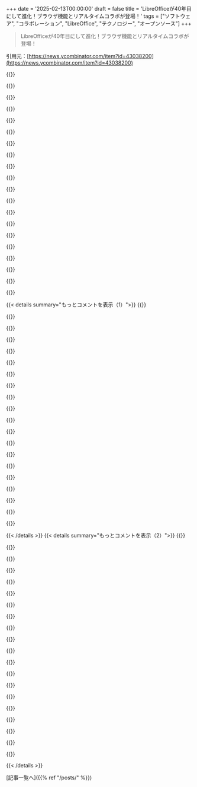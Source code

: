 +++
date = '2025-02-13T00:00:00'
draft = false
title = 'LibreOfficeが40年目にして進化！ブラウザ機能とリアルタイムコラボが登場！'
tags = ["ソフトウェア", "コラボレーション", "LibreOffice", "テクノロジー", "オープンソース"]
+++

> LibreOfficeが40年目にして進化！ブラウザ機能とリアルタイムコラボが登場！

引用元：[https://news.ycombinator.com/item?id=43038200](https://news.ycombinator.com/item?id=43038200)

{{<matomeQuote body="MS Officeがクラウドに保存するように迫ってくるのがウザくて、LibreOfficeに戻し始めたんだ。Connected experiencesの設定は分かりにくくて混乱するし、Excelの機能が強力で代わりにできないこともあるけど、LibreOfficeも十分使えるし、新機能のCRDTベースの同期が楽しみ！" userName="mshroyer" createdAt="2025-02-14T01:21:24" color="#38d3d3">}}

{{<matomeQuote body="なんで現代版のMS Officeを使うのか疑問なんだよね。2019のオフライン版で十分じゃない？新しい機能が本当に必要なの？2007のリボンUIが好きだったな。" userName="docmars" createdAt="2025-02-14T15:44:34" color="">}}

{{<matomeQuote body="サポートがあるソフトを使うのが大事。2019はもうすぐ修正が終わるからね。" userName="mlyle" createdAt="2025-02-14T22:21:11" color="">}}

{{<matomeQuote body="この辺が理由。さらに、Excelのラムダなどの機能は古い非365版にはないから、LibreOffice Calcに移行するには限界があるね。" userName="mshroyer" createdAt="2025-02-17T02:16:56" color="">}}

{{<matomeQuote body="元は德国のStarWriterがベースで、後にSunが買収したんだ。SoftMakerって競合もあるけど、LibreOfficeに切り替えた。このソフトはずっと嫌いだったけど、SoftMakerがLanguageToolをサポートしないから。" userName="Beijinger" createdAt="2025-02-13T19:57:44" color="">}}

{{<matomeQuote body="OnlyOfficeもあるよ。最近はMoodleやNextcloudとの統合で注目されてるみたい。自ホストのコラボ用にターゲットしてるね。" userName="cookiengineer" createdAt="2025-02-13T21:58:24" color="">}}

{{<matomeQuote body=">後にSunに買収されたと記憶しているが、その後オープンソース化された。SunはそれをOpenOfficeと名付けた。LibreOfficeはOracleがSunを買収した後にOpenOfficeからフォークされたよ。OpenOfficeはその後、Apache財団に寄付された。" userName="mr_toad" createdAt="2025-02-13T21:25:22" color="#ff33a1">}}

{{<matomeQuote body="Oracleは開発を停滞させて、バグトラッカーをプライベートにして、寄付者を追い出したり製品を商業化しようとしたんだ。開発者コミュニティに対するOracleの敵対的な行動がきっかけで、”自由”な寄付者たちの多くがLibreOfficeに移った。結局、OpenOfficeは数年間実質的に死んだプロジェクトになってたんだ。" userName="cookiengineer" createdAt="2025-02-13T22:08:11" color="#785bff">}}

{{<matomeQuote body="OpenOfficeの名前をLibreOfficeに使えないのは残念だ。OpenOfficeの方が良い名前だと思う。" userName="bee_rider" createdAt="2025-02-14T05:19:31" color="">}}

{{<matomeQuote body="Apache Foundationの手に渡った今、OOとLOが仲直りして再統合できると良いけど、技術的には難しいかもね。ブランドの面では改善になると思うけど。" userName="yellowapple" createdAt="2025-02-14T08:44:41" color="">}}

{{<matomeQuote body="まだOOのメンテナーとLOの間に強い対立があるんじゃない？それがLOの単純合併を妨げたから、何年も混乱が続いて、非テクニカルな人たちが古いOOをダウンロードして”クソだな、MSOにしよう”ってなるんだ。" userName="iforgotpassword" createdAt="2025-02-14T07:29:58" color="#ff5733">}}

{{<matomeQuote body="そうだね、両者の対立は続いてると思う。オープンソースのフォークに関して商標で差し止め命令が来ると、そりゃ怒るよ。Oracleの開発者コミュニティに対する扱いはひどかったからね。" userName="cookiengineer" createdAt="2025-02-14T08:27:26" color="">}}

{{<matomeQuote body="Apache FoundationがOpenOfficeの死を認めようとしないのが問題。これがLibreOfficeと比べてユーザーを惑わせてしまってる。" userName="xvilka" createdAt="2025-02-14T06:24:19" color="">}}

{{<matomeQuote body="はい、OpenOfficeには今でも一年以上前の未修正のセキュリティ問題があるから、ApacheはすぐにでもAtticに入れるべきだ。もっとFOSS界隈でこれに注目が集まれば、ユーザーは保守されている優れたプロジェクトを知ることができる。" userName="mksaunders2" createdAt="2025-02-14T15:49:35" color="#785bff">}}

{{<matomeQuote body="> SunはOpenOfficeと名付けた。正確には、SunはStarOfficeを商業商品として維持しつつも、OpenOffice.orgとしてもオープンソース化したんだ。OracleがSunを買収した後にLibreOfficeが誕生した。" userName="johannes1234321" createdAt="2025-02-13T23:31:05" color="#ff33a1">}}

{{<matomeQuote body="> .orgは彼らにとって重要だった。多分、Sunがやってたビジネスの国で、誰かが”OpenOffice”の商標を既に取ってたんだ。だから、.”org”をつけてその商標を回避しようとしたらしい。" userName="skissane" createdAt="2025-02-14T04:55:45" color="">}}

{{<matomeQuote body="それは自動化サービスを提供しているオランダの会社が所有してる。Beneluxでは、彼らが商標所有者との非関連性を明示する了承を持ってたみたい。" userName="joshuaissac" createdAt="2025-02-14T11:33:01" color="">}}

{{<matomeQuote body="どれだ？Papyrusか？軽く見ちゃいけないっしょ。10年以上前の古いバージョンをLinuxのWineで試したけど、これめっちゃ速かったわ。スクロールもサクサク。" userName="Beijinger" createdAt="2025-02-13T23:33:54" color="#ff33a1">}}

{{<matomeQuote body="40年も前のコードベースか。ひえっ！" userName="cpill" createdAt="2025-02-13T21:30:11" color="">}}

{{<matomeQuote body="違うよ、40年のコードベースでコミットログは25年分だけ。Sun時代の初期コミットはすごかった。コミットをまとめて単一のコミットとして追加したから、何やったか分からん状態だ。正直、最近は素晴らしいけど。" userName="chris_wot" createdAt="2025-02-13T23:40:01" color="">}}

{{< details summary="もっとコメントを表示（1）">}}
{{<matomeQuote body="スリムなログはSubversionのマージに似てるかも。OpenOfficeは一時期Subversion使ってたんじゃない？" userName="ianburrell" createdAt="2025-02-14T03:51:13" color="">}}

{{<matomeQuote body="いや、逆のことが多いと思うな。ちゃんとしたコミットメッセージやコードコメントがあれば、最近の謎コードを見た時に過去の理由に気づく瞬間が結構ある。時にはそれが悪い部分を削除するきっかけになったりして。" userName="iforgotpassword" createdAt="2025-02-14T07:34:51" color="#785bff">}}

{{<matomeQuote body="ほんとに必要なのは：A) 素晴らしいコミットメッセージ、B) コミットメッセージよりひどいコメント、C) クレイジーなことがあった少数のコミット、D) 信号が見つけやすいコードベース。Linuxカーネルみたいなものは探すのが大変だ。" userName="mlyle" createdAt="2025-02-14T14:58:34" color="">}}

{{<matomeQuote body="義理の母が古いWordドキュメントを新しいノートパソコン（Win11＋MS Office365）でうまくフォーマットできなかったから、LibreOffice入れたら正しくレンダリングされて喜んでもらえた。Libre WriterはWord2000を思い出させるから、習う時間が省けていい。" userName="relwin" createdAt="2025-02-13T18:06:48" color="#ff33a1">}}

{{<matomeQuote body="$personが$opensource_thingを$tech_illiterate_relativeにインストールしたって聞くと、いつも“anon uses gimp”の緑文を想像するわ。" userName="pinoy420" createdAt="2025-02-13T19:50:28" color="">}}

{{<matomeQuote body="うちの親はコンピュータリテラシーが逆進してるんだよね。特にWindows 8以降の変更とかをすっかり忘れちゃうの。95からXP時代までのUI哲学が頭に焼き付いてるみたいだから、Word 2000/XPに逆戻りする感じ。実際、あんまり文書は書かないけど、今のMSOよりもLOの方が期待に応えてくれそう。" userName="iforgotpassword" createdAt="2025-02-14T07:38:27" color="">}}

{{<matomeQuote body="うちの母もLibreOffice使ってるけど、特に特別なことはやってない。ただの家事用の書類いくつか。最近やっと気づいたけど、もしMicrosoftアカウントが必要だったらもっと問題があったと思う。" userName="dailykoder" createdAt="2025-02-13T22:30:00" color="">}}

{{<matomeQuote body="皮肉なことに、俺たちの職場では古いファイル（2000年前のやつ）をLibreOfficeで開く方がMsOfficeよりも成功してる。" userName="xaldir" createdAt="2025-02-14T09:27:54" color="#785bff">}}

{{<matomeQuote body="俺が一番好きな隠れた機能は、LibreOffice DrawでPDFをオブジェクトレベルで直接編集できること。" userName="cobertos" createdAt="2025-02-13T19:00:28" color="#38d3d3">}}

{{<matomeQuote body="これを使ってMatplotlibで生成したPDFをImpressプレゼンテーションにベクターグラフィックスとしてインポートできるんだ。色や凡例を直接変更できるから、プレゼンに合わせやすくて便利。PowerpointではSVGすらインポートできなかったから、すごく助かってる。" userName="justinnk" createdAt="2025-02-13T23:12:02" color="#ff5733">}}

{{<matomeQuote body="え、そんなことできるの？試してみなきゃ。" userName="pinoy420" createdAt="2025-02-13T19:46:52" color="">}}

{{<matomeQuote body="私のは、プリンターがオフの時にODSファイルが開けなくなるやつ。" userName="fujinghg" createdAt="2025-02-13T19:21:38" color="">}}

{{<matomeQuote body="そのバグ見たことある、なんで動かないのか考えてたんだ。結局、印刷範囲を設定したら、プリンタードライバーにアクセスしなきゃいけなくて、ネットワークプリンターだと応答が遅れるんだよ。設置してから数年、バグレポートもあってイライラしてライセンス買っちゃった。" userName="fujinghg" createdAt="2025-02-13T19:31:05" color="#785bff">}}

{{<matomeQuote body="気にするなよ。<br>「Whose Line Is It Anyway」のように、評価は本当に重要じゃないから。" userName="rkagerer" createdAt="2025-02-13T20:05:06" color="">}}

{{<matomeQuote body="正直、これがやりたくて実体験を書いても埋もれちゃうのがイライラする。プロジェクトのエンジニアにも、顧客にも役立たないし、どこかでエゴにバリデーションしてるだけに見える。" userName="fujinghg" createdAt="2025-02-13T20:15:40" color="">}}

{{<matomeQuote body="＞評価システムが役立つと思うけど、あなたは11日間だけのアカウントなんだよね。本当に意見を形成する経験は足りてないよ。" userName="soperj" createdAt="2025-02-13T21:36:02" color="">}}

{{<matomeQuote body="俺はもう長いこといる。2009年から。たまに数ヶ月離れることも。<br>いつもMSFTを批判できなかった時期を知ってるし、Googleが悪いことをしないっていうのも見てた。今の状況見ろよ。" userName="fujinghg" createdAt="2025-02-13T21:40:10" color="">}}

{{<matomeQuote body="長い間だね、2009年くらいから。4桁のSlashdot IDで笑ってる。じゃあ、新しいアカウントは何で？" userName="lproven" createdAt="2025-02-17T14:51:18" color="">}}

{{<matomeQuote body="その通り。Microsoftを批判できなかった時期なんて、全然覚えてないよ。" userName="soperj" createdAt="2025-02-18T18:08:17" color="">}}

{{<matomeQuote body="1年以上アカウントを持ってるけど、投票システムはあまり良くないと思う。政治に関するスレッドでは、反響の少ない意見の役立つコメントが埋もれがちだね。" userName="bigstrat2003" createdAt="2025-02-13T22:50:26" color="#ff5733">}}


{{< /details >}}
{{< details summary="もっとコメントを表示（2）">}}
{{<matomeQuote body="コメントが人にどう思われているかを知る一つの指標になるから、バランスを取るようにしているよ。" userName="card_zero" createdAt="2025-02-13T23:43:03" color="">}}

{{<matomeQuote body="人間の本物でいる能力には限界があると思う。「自分らしくいる」ってあまり意味がないかも。全てのコミュニケーションは演技なんだ。" userName="card_zero" createdAt="2025-02-14T03:39:24" color="">}}

{{<matomeQuote body="そうかもしれないし、そうじゃないかもね。今の自分を超えて、憧れの作品を作る余地はあると思う。やっぱりコメントを評価するのは、知ってる人にとっての特権じゃない？" userName="econ" createdAt="2025-02-14T05:32:50" color="#785bff">}}

{{<matomeQuote body="誰かの嬉しい機能の反応にケチをつけたら、ダウンvoteされるのは当然だよ。" userName="cwillu" createdAt="2025-02-13T22:31:40" color="">}}

{{<matomeQuote body="モバイルでは上voteと下voteが数ミリしか離れてなくて、押したボタンに関するフィードバックがほとんどないから、誤って投票しちゃうかもしれないよ。" userName="jpeloquin" createdAt="2025-02-14T00:42:36" color="">}}

{{<matomeQuote body="一度ボタンを押すと、'undown'や'unvote'ボタンが出てくるよ。" userName="hulahoof" createdAt="2025-02-14T04:34:42" color="">}}

{{<matomeQuote body="あ、'undown'って書いてあるのか、よかった。誤って下voteしちゃったらどうしようか心配してたけど、故意にはしたことないし。" userName="card_zero" createdAt="2025-02-14T08:31:44" color="">}}

{{<matomeQuote body="押した投票ボタンは消えるよ。ローカルストレージに依存しているようで、しばしばズレがあるみたい。" userName="fourthark" createdAt="2025-02-14T05:40:48" color="">}}

{{<matomeQuote body="WindowsならデフォルトプリンタをMicrosoft Print to PDFにすれば問題解決するよ。ただ、そのバグは本当に厄介だね。" userName="HideousKojima" createdAt="2025-02-13T21:11:40" color="">}}

{{<matomeQuote body="新しいMacbookにLibreOfficeをインストールした理由は、Apple siliconでのパフォーマンスが結構良いから。Acrobatの海賊版との戦いはもう遠慮して、LibreOfficeで満足してるよ。Adobe、おめでとう、あなたの勝ち。" userName="cft" createdAt="2025-02-13T19:57:02" color="#38d3d3">}}

{{<matomeQuote body="Adobeは負けたってこと？ POVによるけど、あまりにも手間がかかる製品は損失だと思うよ、みんなも海賊版を作る気になれないほどだし。" userName="dingdingdang" createdAt="2025-02-13T21:54:13" color="">}}

{{<matomeQuote body="彼らの反海賊対策が勝ったんだろうね。私もLibreOfficeに移行したよ。" userName="cft" createdAt="2025-02-13T22:00:58" color="">}}

{{<matomeQuote body="私はいつもLibreOfficeでcsvファイルを編集してる。Excelはcsvをいじるのが面倒だから。" userName="_fizz_buzz_" createdAt="2025-02-13T17:35:46" color="#45d325">}}

{{<matomeQuote body="本当に同意。沢山のcsvを処理しなきゃならないんだけど、Excelで確認するといつも変にされちゃう。LibreOfficeはちゃんと動くし、コマンドラインから複数タブのExcelファイルをcsvに分けるのが神。フィルターのドキュメントはイマイチだけど、慣れたら最高。" userName="niccl" createdAt="2025-02-13T19:02:35" color="#45d325">}}

{{<matomeQuote body="Excelにはcsvの開き方が2通りある。<br>ダブルクリックは互換性モードで理由は昔に遡るんだ。正しいcsvの開き方は、空のワークブックを開いてデータタブからインポートすること。" userName="TiredOfLife" createdAt="2025-02-13T19:51:13" color="">}}

{{<matomeQuote body="インターフェースにはガッカリだわ。CSVの形式を事前に見抜いてから読み込んでほしいな。ファイルパスに設定を紐付けたら、たとえば/banana/2.csvを開くときに/banana/1.csvと同じだと判断してダイアログなしで開けるかも。" userName="econ" createdAt="2025-02-14T02:10:46" color="">}}

{{<matomeQuote body="ほんとに困ってるわ。顧客がCSVファイルをエクスポートして、Excelで内容を確認するけど、Excelがデータをいじっちゃうのに気づかないんだよね。そしてそのまま送ってくる、もう常習犯だよ（CSVファイルはNotepad++で開くけどね）。" userName="Prickle" createdAt="2025-02-13T23:00:29" color="#785bff">}}

{{<matomeQuote body="Excel/CalcはCSVのIDEみたいなもんだよ。データが整列してるからエラーを見つけやすいんだ。テキストエディタだと、行ごとのカラムデータが抜けてるのが分からない。" userName="speed_spread" createdAt="2025-02-13T19:32:35" color="#ff33a1">}}

{{<matomeQuote body="データをテーブル形式で見たいから、LibreOfficeがぴったりだね。テキストエディタじゃ無理。" userName="_fizz_buzz_" createdAt="2025-02-14T02:08:16" color="#ff5733">}}

{{<matomeQuote body="いや、Emacsはただのテキストエディタじゃなくて、Lisp環境なんだ。それに、最高のテキストエディタがフロントエンドとしてあるわけ。" userName="tmtvl" createdAt="2025-02-13T19:23:21" color="">}}


{{< /details >}}


[記事一覧へ]({{% ref "/posts/" %}})
